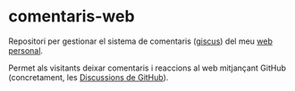 # comentaris-web
Repositori per gestionar el sistema de comentaris ([giscus](https://giscus.app/ca)) del meu [web personal](https://victorpalomares.cat).

Permet als visitants deixar comentaris i reaccions al web mitjançant GitHub (concretament, les [Discussions de GitHub](https://docs.github.com/es/discussions)).
